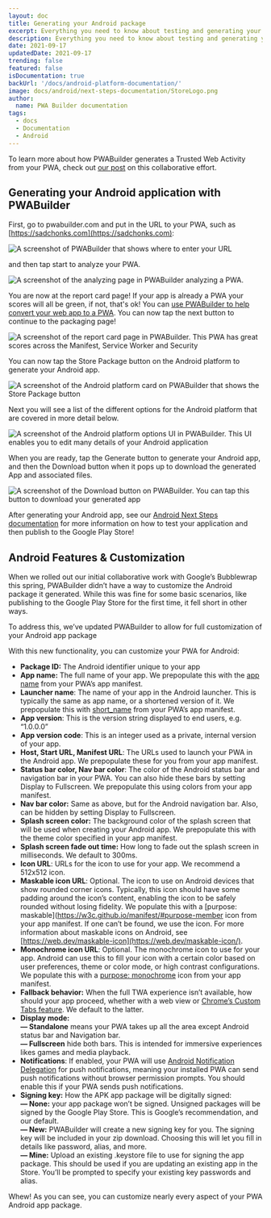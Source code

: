 ```yaml
---
layout: doc
title: Generating your Android package
excerpt: Everything you need to know about testing and generating your Android app with PWABuilder
description: Everything you need to know about testing and generating your Android app with PWABuilderPlay Store
date: 2021-09-17
updatedDate: 2021-09-17
trending: false
featured: false
isDocumentation: true
backUrl: '/docs/android-platform-documentation/'
image: docs/android/next-steps-documentation/StoreLogo.png
author:
  name: PWA Builder documentation
tags:
  - docs
  - Documentation
  - Android
---
```


To learn more about how PWABuilder generates a Trusted Web Activity from your PWA, check out [our post](/posts/microsoft-and-google-team-up) on this collaborative effort.

## Generating your Android application with PWABuilder

First, go to pwabuilder.com and put in the URL to your PWA, such as [https://sadchonks.com](https://sadchonks.com):

![A screenshot of PWABuilder that shows where to enter your URL](/docs/android/generating-your-android-package/enter-url.png)

and then tap start to analyze your PWA.

![A screenshot of the analyzing page in PWABuilder analyzing a PWA.](/docs/android/generating-your-android-package/analyzing.png)

You are now at the report card page! If your app is already a PWA your scores will all be green, if not, that's ok! You can [use PWABuilder to help convert your web app to a PWA](/docs/converting-your-web-app-to-a-progressive-web-app-with-pwabuilder/). You can now tap the next button to continue to the packaging page!

![A screenshot of the report card page in PWABuilder. This PWA has great scores across the Manifest, Service Worker and Security](/docs/android/generating-your-android-package/report_card.png)

You can now tap the Store Package button on the Android platform to generate your Android app.

![A screenshot of the Android platform card on PWABuilder that shows the Store Package button](/docs/android/generating-your-android-package/android-card.png)

Next you will see a list of the different options for the Android platform that are covered in more detail below.

![A screenshot of the Android platform options UI in PWABuilder. This UI enables you to edit many details of your Android application](/docs/android/generating-your-android-package/options.png)

When you are ready, tap the Generate button to generate your Android app, and then the Download button when it pops up to download the generated App and associated files.

![A screenshot of the Download button on PWABuilder. You can tap this button to download your generated app](/docs/android/generating-your-android-package/download.png)

After generating your Android app, see our [Android Next Steps documentation](/docs/android/next-steps-documentation/) for more information on how to test your application and then publish to the Google Play Store!

## Android Features & Customization

When we rolled out our initial collaborative work with Google’s Bubblewrap this spring, PWABuilder didn’t have a way to customize the Android package it generated. While this was fine for some basic scenarios, like publishing to the Google Play Store for the first time, it fell short in other ways.

To address this, we’ve updated PWABuilder to allow for full customization of your Android app package

With this new functionality, you can customize your PWA for Android:

- **Package ID:** The Android identifier unique to your app
- **App name:** The full name of your app. We prepopulate this with the [app name](https://w3c.github.io/manifest/#name-member) from your PWA’s app manifest.
- **Launcher name**: The name of your app in the Android launcher. This is typically the same as app name, or a shortened version of it. We prepopulate this with [short_name](https://w3c.github.io/manifest/#short_name-member) from your PWA’s app manifest.
- **App version**: This is the version string displayed to end users, e.g. “1.0.0.0”
- **App version code**: This is an integer used as a private, internal version of your app.
- **Host, Start URL, Manifest URL**: The URLs used to launch your PWA in the Android app. We prepopulate these for you from your app manifest.
- **Status bar color, Nav bar color**: The color of the Android status bar and navigation bar in your PWA. You can also hide these bars by setting Display to
  Fullscreen. We prepopulate this using colors from your app manifest.
- **Nav bar color:** Same as above, but for the Android navigation bar. Also, can be hidden by setting Display to Fullscreen.
- **Splash screen color:** The background color of the splash screen that will be used when creating your Android app. We prepopulate this with the theme color
  specified in your app manifest.
- **Splash screen fade out time:** How long to fade out the splash screen in milliseconds. We default to 300ms.
- **Icon URL**: URLs for the icon to use for your app. We recommend a 512x512 icon.
- **Maskable icon URL**: Optional. The icon to use on Android devices that show rounded corner icons. Typically, this icon should have some padding around the
  icon’s content, enabling the icon to be safely rounded without losing fidelity. We populate this with a [purpose: maskable](https://w3c.github.io/manifest/#purpose-member icon from your app manifest. If one can’t be found, we use the icon. For more information about
  maskable icons on Android, see [https://web.dev/maskable-icon](https://web.dev/maskable-icon/).
- **Monochrome icon URL**: Optional. The monochrome icon to use for your app. Android can use this to fill your icon with a certain color based on user preferences, theme or color mode, or high contrast configurations. We populate this with a [purpose: monochrome](https://w3c.github.io/manifest/#purpose-member) icon from your app manifest.
- **Fallback behavior:** When the full TWA experience isn’t available, how should your app proceed, whether with a web view or [Chrome’s Custom Tabs feature](https://developer.chrome.com/multidevice/android/customtabs). We default to the latter.
- **Display mode:** <br> **— Standalone** means your PWA takes up all the area except Android status bar and Navigation bar. <br> **— Fullscreen** hide both
  bars. This is intended for immersive experiences likes games and media playback.
- **Notifications**: If enabled, your PWA will use [Android Notification Delegation](https://github.com/GoogleChromeLabs/svgomg-twa/issues/60) for push
  notifications, meaning your installed PWA can send push notifications without browser permission prompts. You should enable this if your PWA sends push
  notifications.
- **Signing key:** How the APK app package will be digitally signed: <br> **— None:** your app package won’t be signed. Unsigned packages will be signed by
  the Google Play Store. This is Google’s recommendation, and our default.<br> **— New:** PWABuilder will create a new signing key for you. The signing key will
  be included in your zip download. Choosing this will let you fill in details like password, alias, and more.<br> **— Mine:** Upload an existing .keystore
  file to use for signing the app package. This should be used if you are updating an existing app in the Store. You’ll be prompted to specify your existing key
  passwords and alias.

Whew! As you can see, you can customize nearly every aspect of your PWA Android app package.